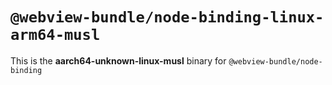 # `@webview-bundle/node-binding-linux-arm64-musl`

This is the **aarch64-unknown-linux-musl** binary for `@webview-bundle/node-binding`
